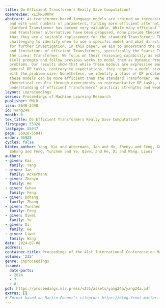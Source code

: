 ```yaml
---
title: Do Efficient Transformers Really Save Computation?
openreview: xLikRS9OhW
abstract: As transformer-based language models are trained on increasingly large datasets
  and with vast numbers of parameters, finding more efficient alternatives to the
  standard Transformer has become very valuable. While many efficient Transformers
  and Transformer alternatives have been proposed, none provide theoretical guarantees
  that they are a suitable replacement for the standard Transformer. This makes it
  challenging to identify when to use a specific model and what directions to prioritize
  for further investigation. In this paper, we aim to understand the capabilities
  and limitations of efficient Transformers, specifically the Sparse Transformer and
  the Linear Transformer. We focus on their reasoning capability as exhibited by Chain-of-Thought
  (CoT) prompts and follow previous works to model them as Dynamic Programming (DP)
  problems. Our results show that while these models are expressive enough to solve
  general DP tasks, contrary to expectations, they require a model size that scales
  with the problem size. Nonetheless, we identify a class of DP problems for which
  these models can be more efficient than the standard Transformer. We confirm our
  theoretical results through experiments on representative DP tasks, adding to the
  understanding of efficient Transformers’ practical strengths and weaknesses.
layout: inproceedings
series: Proceedings of Machine Learning Research
publisher: PMLR
issn: 2640-3498
id: yang24a
month: 0
tex_title: Do Efficient Transformers Really Save Computation?
firstpage: 55928
lastpage: 55947
page: 55928-55947
order: 55928
cycles: false
bibtex_author: Yang, Kai and Ackermann, Jan and He, Zhenyu and Feng, Guhao and Zhang,
  Bohang and Feng, Yunzhen and Ye, Qiwei and He, Di and Wang, Liwei
author:
- given: Kai
  family: Yang
- given: Jan
  family: Ackermann
- given: Zhenyu
  family: He
- given: Guhao
  family: Feng
- given: Bohang
  family: Zhang
- given: Yunzhen
  family: Feng
- given: Qiwei
  family: Ye
- given: Di
  family: He
- given: Liwei
  family: Wang
date: 2024-07-08
address:
container-title: Proceedings of the 41st International Conference on Machine Learning
volume: '235'
genre: inproceedings
issued:
  date-parts:
  - 2024
  - 7
  - 8
pdf: https://proceedings.mlr.press/v235/assets/yang24a/yang24a.pdf
extras: []
# Format based on Martin Fenner's citeproc: https://blog.front-matter.io/posts/citeproc-yaml-for-bibliographies/
---
```


